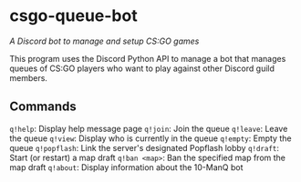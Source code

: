 # csgo-queue-bot
*A Discord bot to manage and setup CS:GO games*

This program uses the Discord Python API to manage a bot that manages queues of CS:GO players who want to play against other Discord guild members.

## Commands

`q!help`: Display help message page
`q!join`: Join the queue
`q!leave`: Leave the queue
`q!view`: Display who is currently in the queue
`q!empty`: Empty the queue
`q!popflash`: Link the server's designated Popflash lobby
`q!draft`: Start (or restart) a map draft
`q!ban <map>`: Ban the specified map from the map draft
`q!about`: Display information about the 10-ManQ bot
